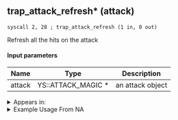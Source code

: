 ## trap_attack_refresh* (attack)

`syscall 2, 28 ; trap_attack_refresh (1 in, 0 out)`

Refresh all the hits on the attack

#### Input parameters
| Name | Type | Description
|------|------|------------
| attack   | YS::ATTACK_MAGIC *   | an attack object




<details>
	<summary>Appears in:</summary>

</details>

<details>
	<summary>Example Usage From NA</summary>
```

```
</details>

